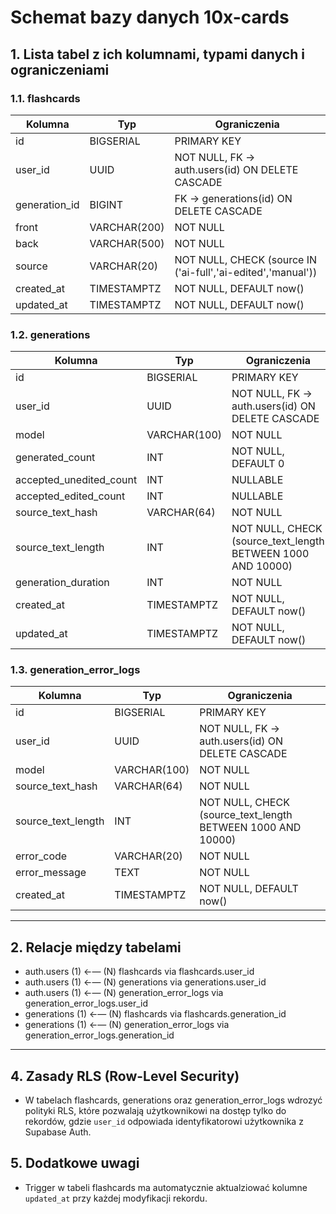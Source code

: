 # Schemat bazy danych 10x-cards

## 1. Lista tabel z ich kolumnami, typami danych i ograniczeniami

### 1.1. flashcards
| Kolumna        | Typ                 | Ograniczenia                                                                                 |
|----------------|---------------------|---------------------------------------------------------------------------------------------|
| id             | BIGSERIAL           | PRIMARY KEY                                                                                 |
| user_id        | UUID                | NOT NULL, FK → auth.users(id) ON DELETE CASCADE                                             |
| generation_id  | BIGINT              | FK → generations(id) ON DELETE CASCADE                                                      |
| front          | VARCHAR(200)        | NOT NULL                                                                                    |
| back           | VARCHAR(500)        | NOT NULL                                                                                    |
| source         | VARCHAR(20)         | NOT NULL, CHECK (source IN ('ai-full','ai-edited','manual'))                                 |
| created_at     | TIMESTAMPTZ         | NOT NULL, DEFAULT now()                                                                     |
| updated_at     | TIMESTAMPTZ         | NOT NULL, DEFAULT now()                                                                     |

### 1.2. generations
| Kolumna                   | Typ          | Ograniczenia                                                                 |
|---------------------------|--------------|-----------------------------------------------------------------------------|
| id                        | BIGSERIAL    | PRIMARY KEY                                                                 |
| user_id                   | UUID         | NOT NULL, FK → auth.users(id) ON DELETE CASCADE                             |
| model                     | VARCHAR(100) | NOT NULL                                                                    |
| generated_count           | INT          | NOT NULL, DEFAULT 0                                                         |
| accepted_unedited_count   | INT          | NULLABLE                                                                    |
| accepted_edited_count     | INT          | NULLABLE                                                                    |
| source_text_hash          | VARCHAR(64)  | NOT NULL                                                                    |
| source_text_length        | INT          | NOT NULL, CHECK (source_text_length BETWEEN 1000 AND 10000)   
| generation_duration       | INT          | NOT NULL              |
| created_at                | TIMESTAMPTZ  | NOT NULL, DEFAULT now()                                                     |
| updated_at                | TIMESTAMPTZ  | NOT NULL, DEFAULT now()                                                     |

### 1.3. generation_error_logs
| Kolumna              | Typ          | Ograniczenia                                                                 |
|----------------------|--------------|-----------------------------------------------------------------------------|
| id                   | BIGSERIAL    | PRIMARY KEY                                                                 |
| user_id              | UUID         | NOT NULL, FK → auth.users(id) ON DELETE CASCADE                             |
| model                | VARCHAR(100) | NOT NULL                                                                    |
| source_text_hash     | VARCHAR(64)  | NOT NULL                                                                    |
| source_text_length   | INT          | NOT NULL, CHECK (source_text_length BETWEEN 1000 AND 10000)                  |
| error_code           | VARCHAR(20)  | NOT NULL                                                                    |
| error_message        | TEXT         | NOT NULL                                                                    |
| created_at           | TIMESTAMPTZ  | NOT NULL, DEFAULT now()                                                     |

---

## 2. Relacje między tabelami

- auth.users (1) ←— (N) flashcards via flashcards.user_id  
- auth.users (1) ←— (N) generations via generations.user_id  
- auth.users (1) ←— (N) generation_error_logs via generation_error_logs.user_id  
- generations (1) ←— (N) flashcards via flashcards.generation_id  
- generations (1) ←— (N) generation_error_logs via generation_error_logs.generation_id  

---

## 4. Zasady RLS (Row-Level Security)

- W tabelach flashcards, generations oraz generation_error_logs wdrozyć polityki RLS, które pozwalają użytkownikowi na dostęp tylko do rekordów, gdzie `user_id` odpowiada identyfikatorowi użytkownika z Supabase Auth.

## 5. Dodatkowe uwagi

- Trigger w tabeli flashcards ma automatycznie aktualziować kolumne `updated_at` przy każdej modyfikacji rekordu.
